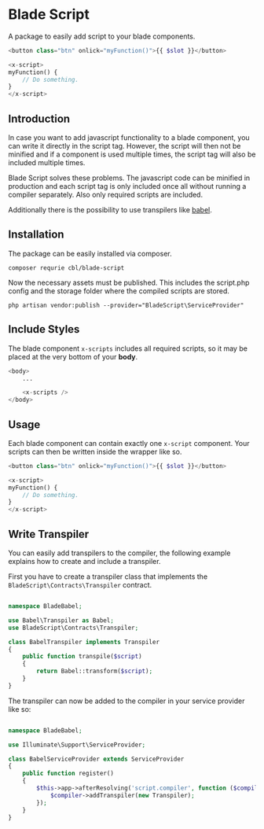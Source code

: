 # Blade Script

A package to easily add script to your blade components.

```php
<button class="btn" onlick="myFunction()">{{ $slot }}</button>

<x-script>
myFunction() {
    // Do something.
}
</x-script>
```

## Introduction

In case you want to add javascript functionality to a blade component, you can
write it directly in the script tag. However, the script will then not be
minified and if a component is used multiple times, the script tag will also be
included multiple times.

Blade Script solves these problems. The javascript code can be minified in
production and each script tag is only included once all without running a
compiler separately. Also only required scripts are included.

Additionally there is the possibility to use transpilers like
[babel](https://babeljs.io/).

## Installation

The package can be easily installed via composer.

```shell
composer requrie cbl/blade-script
```

Now the necessary assets must be published. This includes the script.php config
and the storage folder where the compiled scripts are stored.

```shell
php artisan vendor:publish --provider="BladeScript\ServiceProvider"
```

## Include Styles

The blade component `x-scripts` includes all required scripts, so it may be
placed at the very bottom of your **body**.

```php
<body>
    ...

    <x-scripts />
</body>
```

## Usage

Each blade component can contain exactly one `x-script` component. Your scripts
can then be written inside the wrapper like so.

```php
<button class="btn" onlick="myFunction()">{{ $slot }}</button>

<x-script>
myFunction() {
    // Do something.
}
</x-script>
```

## Write Transpiler

You can easily add transpilers to the compiler, the following example explains
how to create and include a transpiler.

First you have to create a transpiler class that implements the
`BladeScript\Contracts\Transpiler` contract.

```php

namespace BladeBabel;

use Babel\Transpiler as Babel;
use BladeScript\Contracts\Transpiler;

class BabelTranspiler implements Transpiler
{
    public function transpile($script)
    {
        return Babel::transform($script);
    }
}
```

The transpiler can now be added to the compiler in your service provider like
so:

```php

namespace BladeBabel;

use Illuminate\Support\ServiceProvider;

class BabelServiceProvider extends ServiceProvider
{
    public function register()
    {
        $this->app->afterResolving('script.compiler', function ($compiler) {
            $compiler->addTranspiler(new Transpiler);
        });
    }
}
```
